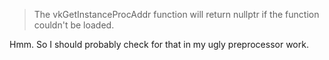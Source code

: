 > The vkGetInstanceProcAddr function will return nullptr if the function couldn't be loaded.

Hmm.  So I should probably check for that in my ugly preprocessor work.
